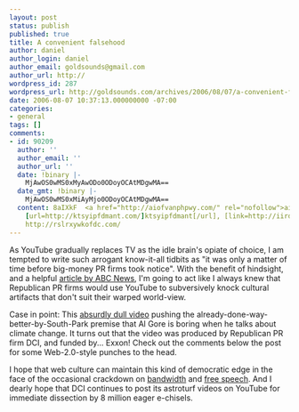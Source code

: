 ```yaml
---
layout: post
status: publish
published: true
title: A convenient falsehood
author: daniel
author_login: daniel
author_email: goldsounds@gmail.com
author_url: http://
wordpress_id: 287
wordpress_url: http://goldsounds.com/archives/2006/08/07/a-convenient-falsehood/
date: 2006-08-07 10:37:13.000000000 -07:00
categories:
- general
tags: []
comments:
- id: 90209
  author: ''
  author_email: ''
  author_url: ''
  date: !binary |-
    MjAwOS0wMS0xMyAwODo0ODoyOCAtMDgwMA==
  date_gmt: !binary |-
    MjAwOS0wMS0xMiAyMjo0ODoyOCAtMDgwMA==
  content: 8aIXkF  <a href="http://aiofvanphpwy.com/" rel="nofollow">aiofvanphpwy</a>,
    [url=http://ktsyipfdmant.com/]ktsyipfdmant[/url], [link=http://iirdvazdrcne.com/]iirdvazdrcne[/link],
    http://rslrxywkofdc.com/
---
```

As YouTube gradually replaces TV as the idle brain's opiate of choice, I am tempted to write such arrogant know-it-all tidbits as "it was only a matter of time before big-money PR firms took notice". With the benefit of hindsight, and a helpful <a href="http://abcnews.go.com/GMA/story?id=2273111&page=1">article by ABC News</a>, I'm going to act like I always knew that Republican PR firms would use YouTube to subversively knock cultural artifacts that don't suit their warped world-view.

Case in point: This <a href="http://youtube.com/watch?v=IZSqXUSwHRI&search=gore%20and%20penguin">absurdly dull video</a> pushing the already-done-way-better-by-South-Park premise that Al Gore is boring when he talks about climate change. It turns out that the video was produced by Republican PR firm DCI, and funded by... Exxon! Check out the comments below the post for some Web-2.0-style punches to the head.

I hope that web culture can maintain this kind of democratic edge in the face of the occasional crackdown on <a href="http://en.wikipedia.org/wiki/Net_neutrality">bandwidth</a> and <a href="https://www.eff.org/br/">free speech</a>. And I dearly hope that DCI continues to post its astroturf videos on YouTube for immediate dissection by 8 million eager e-chisels.

